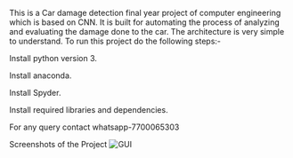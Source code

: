 This is a Car damage detection final year project of computer engineering which is based on CNN.
It is built for automating the process of analyzing and evaluating the damage done to the car. The architecture is very simple to understand. To run this project do the following steps:-

Install python version 3.

Install anaconda.

Install Spyder.

Install required libraries and dependencies.

For any query contact whatsapp-7700065303

Screenshots of the Project
![GUI](https://github.com/hrithikSangle/Car-Damage-Detection-Project/assets/166374140/ecaa3945-2a52-4f65-a2b1-59cfa93a540e)
